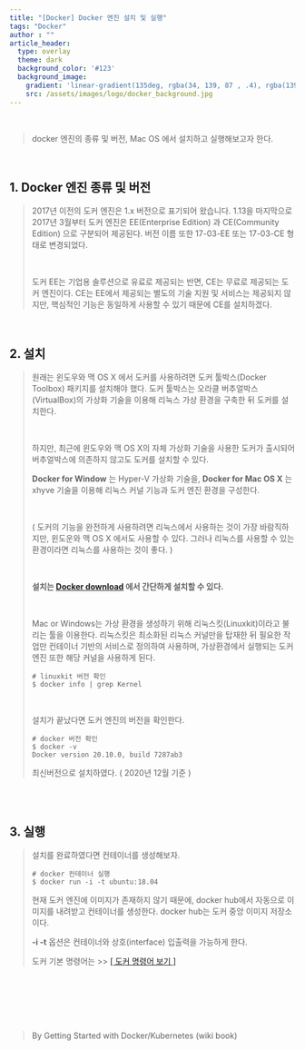 ```yaml
---
title: "[Docker] Docker 엔진 설치 및 실행"
tags: "Docker"
author : ""
article_header:
  type: overlay
  theme: dark
  background_color: '#123'
  background_image:
    gradient: 'linear-gradient(135deg, rgba(34, 139, 87 , .4), rgba(139, 34, 139, .4))'
    src: /assets/images/logo/docker_background.jpg
---
```


<br>

> docker 엔진의 종류 및 버전, Mac OS 에서 설치하고 실행해보고자 한다.

<br>



## 1. Docker 엔진 종류 및 버전

> 2017년 이전의 도커 엔진은 1.x 버전으로 표기되어 왔습니다. 1.13을 마지막으로 2017년 3월부터 도커 엔진은 EE(Enterprise Edition) 과 CE(Community Edition) 으로 구분되어 제공된다. 버전 이름 또한 17-03-EE 또는 17-03-CE 형태로 변경되었다.
>
> <br>
>
> 도커 EE는 기업용 솔루션으로 유료로 제공되는 반면, CE는 무료로 제공되는 도커 엔진이다. CE는 EE에서 제공되는 별도의 기술 지원 및 서비스는 제공되지 않지만, 핵심적인 기능은 동일하게 사용할 수 있기 때문에 CE를 설치하겠다.

<br>

## 2. 설치

> 원래는 윈도우와 맥 OS X 에서 도커를 사용하려면 도커 툴박스(Docker Toolbox) 패키지를 설치해야 했다. 도커 툴박스는 오라클 버추얼박스(VirtualBox)의 가상화 기술을 이용해 리눅스 가상 환경을 구축한 뒤 도커를 설치한다.
>
> <br>
>
> 하지만, 최근에 윈도우와 맥 OS X의 자체 가상화 기술을 사용한 도커가 출시되어 버추얼박스에 의존하지 않고도 도커를 설치할 수 있다. 
>
> **Docker for Window** 는 Hyper-V 가상화 기술을, **Docker for Mac OS X** 는 xhyve 기술을 이용해 리눅스 커널 기능과 도커 엔진 환경을 구성한다.
>
> <br>
>
> ( 도커의 기능을 완전하게 사용하려면 리눅스에서 사용하는 것이 가장 바람직하지만, 윈도운와 맥 OS X 에서도 사용할 수 있다. 그러나 리눅스를 사용할 수 있는 환경이라면 리눅스를 사용하는 것이 좋다. )
>
> <br>
>
> **설치는 [Docker download](https://www.docker.com/get-started) 에서 간단하게 설치할 수 있다.**
>
> <br>
>
> Mac or Windows는 가상 환경을 생성하기 위해 리눅스킷(Linuxkit)이라고 불리는 툴을 이용한다.  리눅스킷은 최소화된 리눅스 커널만을 탑재한 뒤 필요한 작업만 컨테이너 기반의 서비스로 정의하여 사용하며, 가상환경에서 실행되는 도커 엔진 또한 해당 커널을 사용하게 된다.
>
> ```shell
> # linuxkit 버전 확인
> $ docker info | grep Kernel
> ```
>
> <br>
>
> 설치가 끝났다면 도커 엔진의 버전을 확인한다.
>
> ```shell
> # docker 버전 확인
> $ docker -v
> Docker version 20.10.0, build 7287ab3
> ```
>
> 최신버전으로 설치하였다. ( 2020년 12월 기준 )

<br>

<br>

## 3. 실행

> 설치를 완료하였다면 컨테이너를 생성해보자.
>
> ```shell
> # docker 컨테이너 실행
> $ docker run -i -t ubuntu:18.04
> ```
>
> 현재 도커 엔진에 이미지가 존재하지 않기 때문에, docker hub에서 자동으로 이미지를 내려받고 컨테이너를 생성한다. docker hub는 도커 중앙 이미지 저장소이다.
>
> **-i -t** 옵션은 컨테이너와 상호(interface) 입출력을 가능하게 한다.
>
> 도커 기본 명령어는 >> [ [ 도커 명령어 보기 ]](https://shinjongpark.github.io/2020/02/13/Docker-%EB%AA%85%EB%A0%B9%EC%96%B4.html)

<br>

<br>

<br/>

<br/>

<br/>

> By Getting Started with Docker/Kubernetes (wiki book)

<br/>

<br/>

<br/>